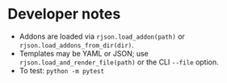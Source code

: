 # Developer notes

- Addons are loaded via `rjson.load_addon(path)` or `rjson.load_addons_from_dir(dir)`.
- Templates may be YAML or JSON; use `rjson.load_and_render_file(path)` or the CLI `--file` option.
- To test: `python -m pytest`